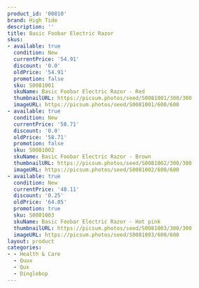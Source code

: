 ```yaml
---
product_id: '00810'
brand: High Tide
description: ''
title: Basic Foobar Electric Razor
skus:
- available: true
  condition: New
  currentPrice: '54.91'
  discount: '0.0'
  oldPrice: '54.91'
  promotion: false
  sku: S0081001
  skuName: Basic Foobar Electric Razor - Red
  thumbnailURL: https://picsum.photos/seed/S0081001/300/300
  imageURL: https://picsum.photos/seed/S0081001/600/600
- available: true
  condition: New
  currentPrice: '58.71'
  discount: '0.0'
  oldPrice: '58.71'
  promotion: false
  sku: S0081002
  skuName: Basic Foobar Electric Razor - Brown
  thumbnailURL: https://picsum.photos/seed/S0081002/300/300
  imageURL: https://picsum.photos/seed/S0081002/600/600
- available: true
  condition: New
  currentPrice: '48.11'
  discount: '0.25'
  oldPrice: '64.05'
  promotion: true
  sku: S0081003
  skuName: Basic Foobar Electric Razor - Hot pink
  thumbnailURL: https://picsum.photos/seed/S0081003/300/300
  imageURL: https://picsum.photos/seed/S0081003/600/600
layout: product
categories:
- - Health & Care
  - Quux
  - Qux
  - Dinglebop
---
```


